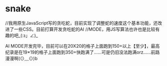 # snake
//我用原生JavaScript写的贪吃蛇，目前实现了调整蛇的速度这个基本功能，还改进了一些CSS。目前打算开发贪吃蛇的AI //MODE，用JS写算法也许也是比较有趣的吧_(:з」∠)_


AI MODE开发完毕，目前可以在20X20的格子上面跑到150+以上【至少】，最高纪录是在19*19的格子上面跑到350+快跑满了……可是仍旧没法跑满orz……前路漫漫啊(⊙﹏⊙)b
